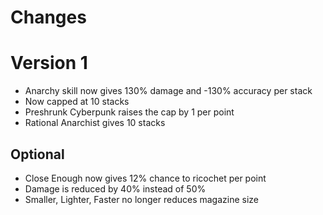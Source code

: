 # Changes

# Version 1

- Anarchy skill now gives 130% damage and -130% accuracy per stack
- Now capped at 10 stacks
- Preshrunk Cyberpunk raises the cap by 1 per point
- Rational Anarchist gives 10 stacks

## Optional

- Close Enough now gives 12% chance to ricochet per point
- Damage is reduced by 40% instead of 50%
- Smaller, Lighter, Faster no longer reduces magazine size
